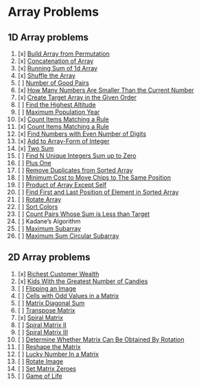 # Array Problems

## 1D Array problems

01. [x] [Build Array from Permutation](https://leetcode.com/problems/build-array-from-permutation/)
02. [x] [Concatenation of Array](https://leetcode.com/problems/concatenation-of-array/)
03. [x] [Running Sum of 1d Array](https://leetcode.com/problems/running-sum-of-1d-array/)
04. [x] [Shuffle the Array](https://leetcode.com/problems/shuffle-the-array/)
05. [ ] [Number of Good Pairs](https://leetcode.com/problems/number-of-good-pairs/)
06. [x] [How Many Numbers Are Smaller Than the Current Number](https://leetcode.com/problems/how-many-numbers-are-smaller-than-the-current-number/)
07. [x] [Create Target Array in the Given Order](https://leetcode.com/problems/create-target-array-in-the-given-order/)
08. [ ] [Find the Highest Altitude](https://leetcode.com/problems/find-the-highest-altitude/)
09. [ ] [Maximum Population Year](https://leetcode.com/problems/maximum-population-year/)
10. [x] [Count Items Matching a Rule](https://leetcode.com/problems/count-items-matching-a-rule/)
11. [x] [Count Items Matching a Rule](https://leetcode.com/problems/count-items-matching-a-rule/)
12. [x] [Find Numbers with Even Number of Digits](https://leetcode.com/problems/find-numbers-with-even-number-of-digits/)
13. [x] [Add to Array-Form of Integer](https://leetcode.com/problems/add-to-array-form-of-integer/)
14. [x] [Two Sum](https://leetcode.com/problems/two-sum/)
15. [ ] [Find N Unique Integers Sum up to Zero](https://leetcode.com/problems/find-n-unique-integers-sum-up-to-zero/)
16. [ ] [Plus One](https://leetcode.com/problems/plus-one/)
17. [ ] [Remove Duplicates from Sorted Array](https://leetcode.com/problems/remove-duplicates-from-sorted-array/)
18. [ ] [Minimum Cost to Move Chips to The Same Position](https://leetcode.com/problems/minimum-cost-to-move-chips-to-the-same-position/)
19. [ ] [Product of Array Except Self](https://leetcode.com/problems/product-of-array-except-self/)
20. [ ] [Find First and Last Position of Element in Sorted Array](https://leetcode.com/problems/find-first-and-last-position-of-element-in-sorted-array/)
21. [ ] [Rotate Array](https://leetcode.com/problems/rotate-array/)
22. [ ] [Sort Colors](https://leetcode.com/problems/sort-colors/)
23. [ ] [Count Pairs Whose Sum is Less than Target](https://leetcode.com/problems/count-pairs-whose-sum-is-less-than-target/description/)
24. [ ] Kadane’s Algorithm
25. [ ] [Maximum Subarray](https://leetcode.com/problems/maximum-subarray/)
26. [ ] [Maximum Sum Circular Subarray](https://leetcode.com/problems/maximum-sum-circular-subarray/)


## 2D Array problems

01. [x] [Richest Customer Wealth](https://leetcode.com/problems/richest-customer-wealth/)
02. [x] [Kids With the Greatest Number of Candies](https://leetcode.com/problems/kids-with-the-greatest-number-of-candies/)
03. [ ] [Flipping an Image](https://leetcode.com/problems/flipping-an-image/)
04. [ ] [Cells with Odd Values in a Matrix](https://leetcode.com/problems/cells-with-odd-values-in-a-matrix/)
05. [ ] [Matrix Diagonal Sum](https://leetcode.com/problems/matrix-diagonal-sum/)
06. [ ] [Transpose Matrix](https://leetcode.com/problems/transpose-matrix/)
07. [x] [Spiral Matrix](https://leetcode.com/problems/spiral-matrix/)
08. [ ] [Spiral Matrix II](https://leetcode.com/problems/spiral-matrix-ii/)
09. [ ] [Spiral Matrix III](https://leetcode.com/problems/spiral-matrix-iii/)
10. [ ] [Determine Whether Matrix Can Be Obtained By Rotation](https://leetcode.com/problems/determine-whether-matrix-can-be-obtained-by-rotation/)
11. [ ] [Reshape the Matrix](https://leetcode.com/problems/reshape-the-matrix/)
12. [ ] [Lucky Number In a Matrix](https://leetcode.com/problems/lucky-numbers-in-a-matrix/)
13. [ ] [Rotate Image](https://leetcode.com/problems/rotate-image/)
13. [ ] [Set Matrix Zeroes](https://leetcode.com/problems/set-matrix-zeroes/)
13. [ ] [Game of Life](https://leetcode.com/problems/game-of-life/)

